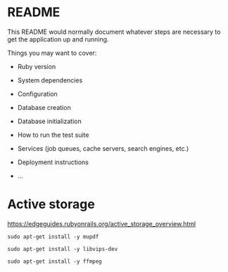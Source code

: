 # README

This README would normally document whatever steps are necessary to get the
application up and running.

Things you may want to cover:

* Ruby version

* System dependencies

* Configuration

* Database creation

* Database initialization

* How to run the test suite

* Services (job queues, cache servers, search engines, etc.)

* Deployment instructions

* ...

# Active storage

https://edgeguides.rubyonrails.org/active_storage_overview.html

```sudo apt-get install -y mupdf```

```sudo apt-get install -y libvips-dev```

```sudo apt-get install -y ffmpeg```
